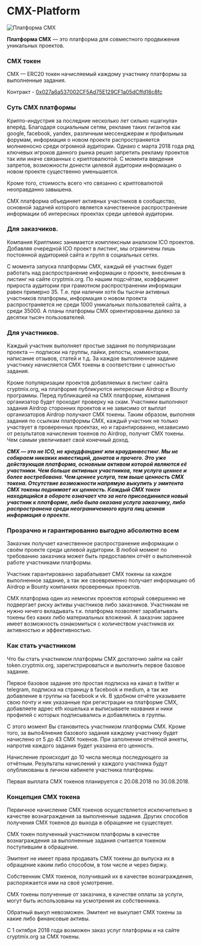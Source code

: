 # CMX-Platform

![Платформа CMX](https://token.cryptmix.org/wp-content/uploads/2018/04/logo.png)

**Платформа CMX** — это платформа для совместного продвижения уникальных проектов.

### CMX токен

CMX — ERC20 токен начисляемый каждому участнику платформы за выполненные задания.

Контракт - [0x027a6a537002CF5Ad75E129CF1a05dCffd18c8fc](https://etherscan.io/address/0x027a6a537002cf5ad75e129cf1a05dcffd18c8fc)

### Суть CMX платформы

Крипто-индустрия за последние несколько лет сильно «шагнула» вперёд. Благодаря социальным сетям, рекламе таких гигантов как google, facebook, yandex, различным мессенджерам и профильным форумам, информация о новом проекте распространяется молниеносно среди огромной аудитории. Однако с марта 2018 года ряд ключевых игроков данного рынка решил запретить рекламу проектов так или иначе связанных с криптовалютой. С момента введения запретов, возможности донести целевой аудитории информацию о новом проекте существенно уменьшается.

Кроме того, стоимость всего что связанно с криптовалютой неоправданно завышена.

CMX платформа объединяет активных участников в сообщество, основной задачей которого является качественное распространение информации об интересных проектах среди целевой аудитории.

### Для заказчиков.

Компания Криптмикс занимается комплексным анализом ICO проектов. Добавляя очередной ICO проект в листинг, мы ограничены лишь постоянной аудиторией сайта и групп в социальных сетях.

С момента запуска платформы CMX, каждый её участник будет работать над распространение информации о проекте, внесённым в листинг на сайте cryptmix.org. По нашим подсчётам, коэффициент прироста аудитории при грамотном распространении информации равен примерно 35. Т.е. при наличии хотя бы тысячи активных участников платформы, информация о новом проекта распространяется не среди 1000 уникальных пользователей сайта, а среди 35000. А планы платформы CMX ориентированны далеко за десятки тысяч пользователей.

### Для участников.

Каждый участник выполняет простые задания по популяризации проекта — подписки на группы, лайки, репосты, комментарии, написание отзывов, статей и т.д. За каждое выполненное задание участнику начисляется CMX токены в соответствии с ценностью задания.

Кроме популяризации проектов добавляемых в листинг сайта cryptmix.org, на платформе публикуются интересные Airdrop и Bounty программы. Перед публикацией на CMX платформе, компания организатор будет проходит проверку на скам. Участники выполняют задания Airdrop сторонних проектов и не зависимо от выплат организаторов Airdrop получают CMX токены. Таким образом, выполняя задания по ссылкам платформы CMX, каждый участник не только участвует в проверенных проектах, но и гарантированно, независимо от результатов начисления токенов по Airdrop, получит CMX токены. Чем самым увеличивает свой конечный доход.

***CMX — это не ICO, не краудфандинг или краудинвестинг. Мы не собираем никаких инвестиций, донатов и прочего. Это уже действующая платформа, основным активом которой являются её участники. Чем больше активных участников, тем услуга ценнее и более востребована. Чем ценнее услуга, тем выше ценность CMX токена. Отсутствие возможности напрямую выкупить у эмитента CMX токены поднимает их ценность. Каждый CMX токен находящийся в обороте означает что за него присоединился новый участник к платформе, либо была оказана услуга заказчику, либо распространена среди неограниченного круга лиц ценная информация о проекте.***

### Прозрачно и гарантированно выгодно абсолютно всем

Заказчик получает качественное распространение информации о своём проекте среди целевой аудитории. В любой момент по требованию заказчика может быть предоставлен отчёт о выполненной работе участниками платформы.

Участник гарантированно зарабатывает CMX токены за каждое выполненное задание, а так же своевременно получает информацию об Airdrop и Bounty компаниях проверенных проектов.

CMX платформа один из немногих проектов который совершенно не подвергает риску активы участников либо заказчиков. Участникам не нужно ничего вкладывать т.к. платформа позволяет зарабатывать токены без каких либо материальных вложений. А заказчик заранее имеет возможность ознакомиться с количеством участников их активностью и эффективностью.

### Как стать участником

Что бы стать участником платформы CMX достаточно зайти на сайт token.cryptmix.org, зарегистрироваться и выполнить первое базовое задание.

Первое базовое задание это простая подписка на канал в twitter и telegram, подписка на страницу в facebook и medium, а так же добавление в группы на facebook и vk. В удобном отчёте указываете свою почту и ник указанные при регистрации на платформе CMX, добавляете адрес eth кошелька и выписываете названия и ники профилей с которых подписывались и добавлялись в группы.

С этого момент Вы становитесь участником платформы CMX. Кроме того, за выпо4лнение базового задания каждому участнику будет начислено от 5 до 43 CMX токенов. При заполнении отчётной анкеты, напротив каждого задания будет указанна его ценность.

Начисление происходит до 10 числа месяца последующего за отчётным. Результаты начислений у каждого участника будут опубликованы в личном кабинете участника платформы.

Первая выплата CMX токенов планируется с 20.08.2018 по 30.08.2018.

### Концепция CMX токена

Первичное начисление СМХ токенов осуществляется исключительно в качестве вознаграждения за выполненные задания. Других способов получения CMX токенов до выхода в обращение не существует.

CMX токен полученный участником платформы в качестве вознаграждения за выполненные задания считается токеном поступившим в обращение.

Эмитент не имеет права продавать CMX токены до выпуска их в обращение каким либо способом, в том числе и через биржу.

Собственник CMX токенов, получивший их в качестве вознаграждения, распоряжается ими на своё усмотрение.

CMX токены полученные от заказчика, в качестве оплаты за услуги, могут быть использованы на усмотрения их собственника.

Обратный выкуп невозможен. Эмитент не выкупает CMX токены за какие либо финансовые активы.

С 1 октября 2018 года возможен заказ услуг платформы и на сайте cryptmix.org за CMX токены.
